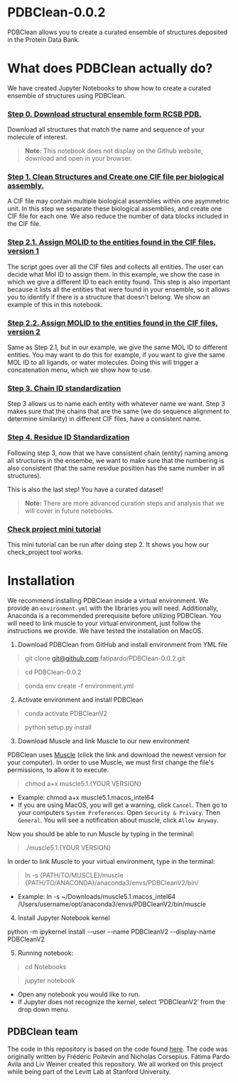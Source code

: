 # PDBClean-0.0.2

PDBClean allows you to create a curated ensemble of structures deposited in the Protein Data Bank.

# What does PDBClean actually do?

We have created Jupyter Notebooks to show how to create a curated ensemble of structures using PDBClean.

### [Step 0. Download structural ensemble form RCSB PDB.](https://github.com/fatipardo/PDBClean-0.0.2/blob/master/Notebooks/Step0.DownloadStructuralEnsembleFromRCSBPDB.ipynb)

Download all structures that match the name and sequence of your molecule of interest.

> **Note:** This notebook does not display on the Github website, download and open in your browser.   

### [Step 1. Clean Structures and Create one CIF file per biological assembly.](https://github.com/fatipardo/PDBClean-0.0.2/blob/master/Notebooks/Step1.CreateOneCIFFilePerBiologicalAssembly.ipynb)

A CIF file may contain multiple biological assemblies within one asymmetric unit. In this step we separate these biological assemblies, and create one CIF file for each one. We also reduce the number of data blocks included in the CIF file.

### [Step 2.1. Assign MOLID to the entities found in the CIF files, version 1](https://github.com/fatipardo/PDBClean-0.0.2/blob/master/Notebooks/Step2.1.AssignMolIDToEntitiesFoindInCIFfiles1.ipynb)

The script goes over all the CIF files and collects all entities. The user can decide what Mol ID to assign them. In this example, we show the case in which we give a different ID to each entity found.
This step is also important because it lists all the entities that were found in your ensemble, so it allows you to identify if there is a structure that doesn't belong. We show an example of this in this notebook.

### [Step 2.2. Assign MOLID to the entities found in the CIF files, version 2](https://github.com/fatipardo/PDBClean-0.0.2/blob/master/Notebooks/Step2.2.AssignMolIDToEntitiesFoindInCIFfiles2.ipynb)

Same as Step 2.1, but in our example, we give the same MOL ID to different entities. You may want to do this for example, if you want to give the same MOL ID to all ligands, or water molecules. Doing this will trigger a concatenation menu, which we show how to use.

### [Step 3. Chain ID standardization](https://github.com/fatipardo/PDBClean-0.0.2/blob/master/Notebooks/Step3.ChainIDStandardization.ipynb)

Step 3 allows us to name each entity with whatever name we want. Step 3 makes sure that the chains that are the same (we do sequence alignment to determine similarity) in different CIF files, have a consistent name.

### [Step 4. Residue ID Standardization](https://github.com/fatipardo/PDBClean-0.0.2/blob/master/Notebooks/Step4.ResidueIDStandardization.ipynb)

Following step 3, now that we have consistent chain (entity) naming among all structures in the ensembe, we want to make sure that the numbering is also consistent (that the same residue position has the same number in all structures).

This is also the last step! You have a curated dataset!


> **Note:** There are more advanced curation steps and analysis that we will cover in future notebooks.

### [Check project mini tutorial](https://github.com/fatipardo/PDBClean-0.0.2/blob/master/Notebooks/CheckProject_CheckCreateDelete.ipynb)

This mini tutorial can be run after doing step 2. It shows you how our check_project tool works.

# Installation

We recommend installing PDBClean inside a virtual environment. We provide an `environment.yml` with the libraries you will need. Additionally, Anaconda is a recommended prerequisite before utilizing PDBClean. You will need to link muscle to your virtual environment, just follow the instructions we provide.
We have tested the installation on MacOS.

1. Download PDBClean from GitHub and install environment from YML file

>git clone git@github.com:fatipardo/PDBClean-0.0.2.git

>cd PDBClean-0.0.2

>conda env create -f environment.yml

2. Activate environment and install PDBClean

>conda activate PDBCleanV2

>python setup.py install

3. Download Muscle and link Muscle to our new environment

PDBClean uses [Muscle](https://drive5.com/muscle5/)
(click the link and download the newest version for your computer). In order to use Muscle, we must first change the file's permissions, to allow it to execute.

>chmod a+x muscle5.1.{YOUR VERSION}
- Example: chmod a+x muscle5.1.macos_intel64
- If you are using MacOS, you will get a warning, click `Cancel`. Then go to your computers `System Preferences`. Open `Security & Privacy`. Then `General`. You will see a notification about muscle, click `Allow Anyway`. 

Now you should be able to run Muscle by typing in the terminal:
>./muscle5.1.{YOUR VERSION}

In order to link Muscle to your virtual environment, type in the terminal:

>ln -s {PATH/TO/MUSCLE}/muscle  {PATH/TO/ANACONDA}/anaconda3/envs/PDBCleanV2/bin/
- Example: ln -s ~/Downloads/muscle5.1.macos_intel64 /Users/username/opt/anaconda3/envs/PDBCleanV2/bin/muscle

4. Install Jupyter Notebook kernel

python -m ipykernel install --user --name PDBCleanV2 --display-name PDBCleanV2


5. Running notebook:

> cd Notebooks

> jupyter notebook

- Open any notebook you would like to run.
- If Jupyter does not recognize the kernel, select ‘PDBCleanV2’ from the drop down menu.


## PDBClean team

The code in this repository is based on the code found [here](https://test.pypi.org/project/PDBClean/#files).
The code was originally written by Frédéric Poitevin and Nicholas Corsepius.
Fátima Pardo Avila and Liv Weiner created this repository.
We all worked on this project while being part of the Levitt Lab at Stanford University.
